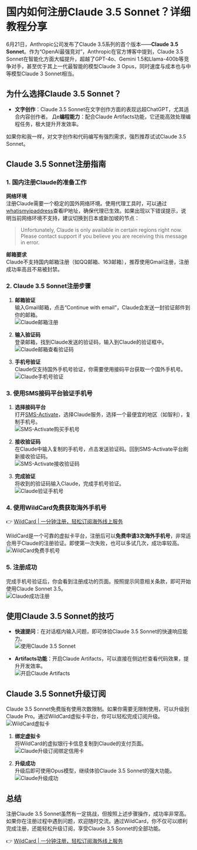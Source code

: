 # 国内如何注册Claude 3.5 Sonnet？详细教程分享

6月21日，Anthropic公司发布了Claude 3.5系列的首个版本——**Claude 3.5 Sonnet**。作为“OpenAI最强竞对”，Anthropic在官方博客中提到，Claude 3.5 Sonnet在智能化方面大幅提升，超越了GPT-4o、Gemini 1.5和Llama-400b等竞争对手，甚至优于其上一代最智能的模型Claude 3 Opus，同时速度与成本也与中等模型Claude 3 Sonnet相当。

## 为什么选择Claude 3.5 Sonnet？

- **文字创作**：Claude 3.5 Sonnet在文字创作方面的表现远超ChatGPT，尤其适合内容创作者。
Де**编程能力**：配合Claude Artifacts功能，它还能高效处理编程任务，极大提升开发效率。

如果你和我一样，对文字创作和代码编写有强烈需求，强烈推荐试试Claude 3.5 Sonnet。

## Claude 3.5 Sonnet注册指南

### 1. 国内注册Claude的准备工作

**网络环境**  
注册Claude需要一个稳定的国外网络环境。使用代理工具时，可以通过[whatismyipaddress](https://whatismyipaddress.com)查看IP地址，确保代理已生效。如果出现以下错误提示，说明当前网络环境不支持，建议切换到日本或新加坡的节点：

> Unfortunately, Claude is only available in certain regions right now. Please contact support if you believe you are receiving this message in error.

**邮箱要求**  
Claude不支持国内邮箱注册（如QQ邮箱、163邮箱），推荐使用Gmail注册，注册成功率高且不易被封禁。

### 2. Claude 3.5 Sonnet注册步骤

1. **邮箱验证**  
   输入Gmail邮箱，点击“Continue with email”，Claude会发送一封验证邮件到你的邮箱。  
   ![Claude邮箱注册](https://bbtdd.com/img/83647462825.webp)

2. **输入验证码**  
   登录邮箱，找到Claude发送的验证码，输入到Claude的验证框中。  
   ![Claude邮箱查看验证码](https://bbtdd.com/img/072879599.webp)

3. **手机号验证**  
   Claude仅支持国外手机号验证，你需要使用接码平台获取一个国外手机号。  
   ![Claude手机号验证](https://bbtdd.com/img/9898316324150248.webp)

### 3. 使用SMS接码平台验证手机号

1. **选择接码平台**  
   打开[SMS-Activate](https://sms-activate.org)，选择Claude服务，选择一个最便宜的地区（如智利），复制手机号。  
   ![SMS-Activate购买手机号](https://bbtdd.com/img/381152675.webp)

2. **接收验证码**  
   在Claude中输入复制的手机号，点击发送验证码。回到SMS-Activate平台刷新接收验证码。  
   ![SMS-Activate接收验证码](https://bbtdd.com/img/9937493109037853.webp)

3. **完成验证**  
   将收到的验证码输入Claude，完成手机号验证。  
   ![Claude验证手机号](https://bbtdd.com/img/624058062403232.webp)

### 4. 使用WildCard免费获取海外手机号

👉 [WildCard | 一分钟注册，轻松订阅海外线上服务](https://bbtdd.com/WildCard)  

WildCard是一个可靠的虚拟卡平台，注册后可以**免费申请3次海外手机号**，非常适合用于Claude的注册验证。即使第一次失败，也可以多试几次，成功率较高。  
![WildCard免费手机号](https://bbtdd.com/img/4461784922.webp)

### 5. 注册成功

完成手机号验证后，你会看到注册成功的页面。按照提示同意相关条款，即可开始使用Claude Sonnet 3.5。  
![Claude成功注册](https://bbtdd.com/img/0842642699583743.webp)

## 使用Claude 3.5 Sonnet的技巧

- **快速提问**：在对话框内输入问题，即可体验Claude 3.5 Sonnet的快速响应能力。  
  ![使用Claude 3.5 Sonnet](https://bbtdd.com/img/0516191780179759.webp)

- **Artifacts功能**：开启Claude Artifacts，可以直接在侧边栏查看代码效果，提升开发效率。  
  ![开启Claude Artifacts](https://bbtdd.com/img/050945801.webp)

## Claude 3.5 Sonnet升级订阅

Claude 3.5 Sonnet免费版有使用次数限制。如果你需要无限制使用，可以升级到Claude Pro。通过WildCard虚拟卡平台，你可以轻松完成订阅升级。  
![WildCard虚拟卡](https://bbtdd.com/img/63728783.webp)

1. **绑定虚拟卡**  
   将WildCard的虚拟银行卡信息复制到Claude的支付页面。  
   ![Claude升级订阅绑定信用卡](https://bbtdd.com/img/238203300776671.webp)

2. **升级成功**  
   升级后即可使用Opus模型，继续体验Claude 3.5 Sonnet的强大功能。  
   ![Claude升级成功](https://bbtdd.com/img/56516779257.webp)

## 总结

注册Claude 3.5 Sonnet虽然有一定挑战，但按照上述步骤操作，成功率非常高。如果你在注册过程中遇到问题，欢迎随时交流。通过WildCard，你不仅可以顺利完成注册，还能轻松升级订阅，享受Claude 3.5 Sonnet的全部功能。  

👉 [WildCard | 一分钟注册，轻松订阅海外线上服务](https://bbtdd.com/WildCard)